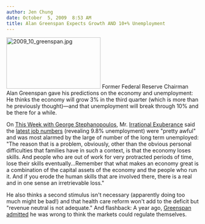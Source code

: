 ```yaml
---
author: Jen Chung
date: October  5, 2009  8:53 AM
title: Alan Greenspan Expects Growth AND 10+% Unemployment
---
```


<p><span class="mt-enclosure mt-enclosure-image" style="display: inline;"> <img alt="2009_10_greenspan.jpg" src="https://web.archive.org/web/20110811072810im_/http://gothamist.com/attachments/jen/2009_10_greenspan.jpg" width="246" height="134" class="image-left"> </span>Former Federal Reserve Chairman Alan Greenspan gave his predictions on the economy and unemployment: He thinks the economy will grow 3% in the third quarter (which is more than he previously thought)&#x2014;and that unemployment will break through 10% and be there for a while.  </p>

<p>On <a href="https://web.archive.org/web/20110811072810/http://blogs.abcnews.com/george/2009/10/greenspan-predicts-3-growth-10-unemployment-.html">This Week with George Stephanopoulos</a>, Mr. <a href="https://web.archive.org/web/20110811072810/http://en.wikipedia.org/wiki/Irrational_exuberance">Irrational Exuberance</a> said the <a href="https://web.archive.org/web/20110811072810/http://gothamist.com/2009/10/02/grim_job_report_worse_than_expected.php">latest job numbers</a> (revealing 9.8% unemployment) were &quot;pretty awful&quot; and was most alarmed by the large of number of the long term unemployed: &quot;The reason that is a problem, obviously, other than the obvious personal difficulties that families have in such a context, is that the economy loses skills. And people who are out of work for very protracted periods of time, lose their skills eventually...Remember that what makes an economy great is a combination of the capital assets of the economy and the people who run it. And if you erode the human skills that are involved there, there is a real and in one sense an irretrievable loss.&quot;</p>

<p>He also thinks a second stimulus isn&apos;t necessary (apparently doing too much might be bad!) and that health care reform won&apos;t add to the deficit but &quot;revenue neutral is not adequate.&quot;  And flashback: A year ago, <a href="https://web.archive.org/web/20110811072810/http://gothamist.com/2008/10/23/greenspan_admits_he_was_wrong_about.php">Greenspan admitted</a> he was wrong to think the markets could regulate themselves.</p>